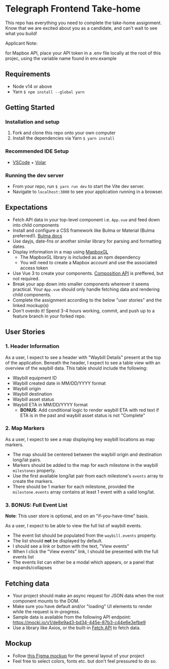 # Telegraph Frontend Take-home

This repo has everything you need to complete the take-home assignment. Know that we are excited about you as a candidate, and can't wait to see what you build!

Applicant Note:

for Mapbox API, place your API token in a .env file locally at the root of this projec, using the variable name found in env.example

## Requirements

- Node v14 or above
- Yarn `$ npm install --global yarn`

## Getting Started

### Installation and setup

1. Fork and clone this repo onto your own computer
2. Install the dependencies via Yarn `$ yarn install`

### Recommended IDE Setup

- [VSCode](https://code.visualstudio.com/) + [Volar](https://marketplace.visualstudio.com/items?itemName=johnsoncodehk.volar)

### Running the dev server

- From your repo, run `$ yarn run dev` to start the Vite dev server.
- Navigate to `localhost:3000` to see your application running in a browser.

## Expectations

- Fetch API data in your top-level component i.e. `App.vue` and feed down into child components
- Install and configure a CSS framework like Bulma or Material (Bulma preferred!). [Bulma docs](https://bulma.io)
- Use dayjs, date-fns or another similar library for parsing and formatting dates.
- Display information in a map using [MapboxGL](https://docs.mapbox.com/mapbox-gl-js/example/simple-map/)
  - The MapboxGL library is included as an npm dependency
  - You will need to create a Mapbox account and use the associated access token
- Use Vue 3 to create your components. [Composition API](https://v3.vuejs.org/guide/composition-api-introduction.html#introduction) is preffered, but not required.
- Break your app down into smaller components wherever it seems practical. Your `App.vue` should only handle fetching data and rendering child components.
- Complete the assignment according to the below "user stories" and the linked mockup(s)
- Don't overdo it! Spend 3-4 hours working, commit, and push up to a feature branch in your forked repo.

## User Stories

### 1. Header Information

As a user, I expect to see a header with "Waybill Details" present at the top of the application.
Beneath the header, I expect to see a table view with an overview of the waybill data. This table should include the following:

- Waybill equipment ID
- Waybill created date in MM/DD/YYYY format
- Waybill origin
- Waybill destination
- Waybill asset status
- Waybill ETA in MM/DD/YYYY format
  - **BONUS**: Add conditional logic to render waybill ETA with red text if ETA is in the past and waybill asset status is not "Complete"

### 2. Map Markers

As a user, I expect to see a map displaying key waybill locations as map markers.

- The map should be centered between the waybill origin and destination long/lat pairs.
- Markers should be added to the map for each milestone in the waybill `milestones` property.
- Use the first available long/lat pair from each milestone's `events` array to create the markers.
- There should be 1 marker for each milestone, provided the `milestone.events` array contains at least 1 event with a valid long/lat.

### 3. BONUS: Full Event List

**Note**: This user store is optional, and on an "if-you-have-time" basis.

As a user, I expect to be able to view the full list of waybill events.

- The event list should be populated from the `waybill.events` property.
- The list should **not** be displayed by default.
- I should see a link or button with the text, "View events"
- When I click the "View events" link, I should be presented with the full events list
- The events list can either be a modal which appears, or a panel that expands/collapses

## Fetching data

- Your project should make an async request for JSON data when the root component mounts to the DOM.
- Make sure you have default and/or "loading" UI elements to render while the request is in-progress.
- Sample data is available from the following API endpoint: https://mocki.io/v1/de8e9ad3-bd34-445e-87b3-c44e6e3efbe9
- Use a library like Axios, or the built-in [Fetch API](https://developer.mozilla.org/en-US/docs/Web/API/Fetch_API) to fetch data.

## Mockup

- Follow [this Figma mockup](https://www.figma.com/file/ejrZ0CzAEJ4zLtlXyvB8Po/FE-take-home?node-id=0%3A1) for the general layout of your project
- Feel free to select colors, fonts etc. but don't feel pressured to do so.
